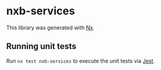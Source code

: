 # nxb-services

This library was generated with [Nx](https://nx.dev).

## Running unit tests

Run `nx test nxb-services` to execute the unit tests via [Jest](https://jestjs.io).

